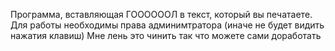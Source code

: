 Программа, вставляющая ГООООООЛ в текст, который вы печатаете.
Для работы необходимы права админимтратора (иначе не будет видить нажатия клавиш)
Мне лень это чинить так что можете сами доработать
